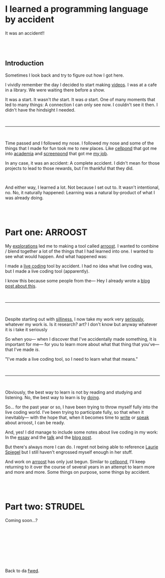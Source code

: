 # I learned a programming language by accident

It was an accident!!

<br>

<br>

## Introduction 

Sometimes I look back and try to figure out how I got here.

I vividly remember the day I decided to start making [videos](https://youtube.com/@todepond?si=KmQIA3azT3bh0J_h). I was at a cafe in a library. We were waiting there before a show.

It was a start. It wasn't *the* start. It was *a* start. One of many moments that led to many things: A connection I can only see now. I couldn't see it then. I didn't have the hindsight I needed.

<br>

<hr>

<br>

Time passed and I followed my nose. I followed my nose and some of the things that I made for fun took me to new places. Like [cellpond](https://youtu.be/xvlsJ3FqNYU?si=TftA8rt346BZqO4H) that got me into [academia](https://www.youtube.com/watch?v=eQgxFuw8f1U) and [screenpond](https://youtu.be/Q4OIcwt8vcE?si=GPZizrXJAWSslEmO) that got me [my job](https://www.youtube.com/watch?v=MJzV0CX0q8o).

In any case, it was an accident: A complete accident. I didn't mean for those projects to lead to those rewards, but I'm thankful that they did.

<br>

And either way, I learned a lot. Not because I set out to. It wasn't intentional, no. No, it naturally happened: Learning was a natural by-product of what I was already doing.

<br>

<br>

# Part one: ARROOST

My [explorations](/explore/arroost) led me to making a tool called [arroost](https://youtu.be/DNBKdU6XrLY?si=4ISQhHUkkqSsK8sU). I wanted to combine / blend together a lot of the things that I had learned into one. I wanted to see what would happen. And what happened was: 

I made a [live coding](https://youtu.be/-QY2x6aZzqc?si=3UcKF0iYy3BdVKSf) tool by accident.  I had no idea what live coding was, but I made a live coding tool (apparently). 

I know this because some people from the— Hey I already wrote a [blog post about this](https://www.todepond.com/wikiblogarden/scrappy-fiddles/sharing/normalising/live/).

<br>

<hr>

<br>

Despite starting out with [silliness](https://youtu.be/wWFfhaOWJ1Y?si=FK1rgpw7e60C9n_q), I now take my work very [seriously](https://youtu.be/9mbs0sx3z2A?si=wdtGQF-uvUsccVVc), whatever my work is. Is it research? art? I don't know but anyway whatever it is i take it seriously

So when you— when I discover that I've accidentally made something, it is important for me— for you to learn more about what that thing that you've— that I've made *is*.

"I've made a live coding tool, so I need to learn what that means."

<br>

<hr>

<br>

Obviously, the best way to learn is not by reading and studying and listening. No, the best way to learn is by [doing](https://www.todepond.com/wikiblogarden/learn/how/).

So... for the past year or so, I have been trying to throw myself fully into the live coding world. I've been trying to participate fully, so that when it inevitably— with the hope that, when it becomes time to [write](/report/arroost) or [speak](http://www.youtube.com/live/4GOeYylCMJI?t=12475) about arroost, I can be ready.

And, yes! I did manage to include some notes about live coding in my work: In the [essay](/report/arroost) and the [talk](http://www.youtube.com/live/4GOeYylCMJI?t=12475) and the [blog post](http://www.youtube.com/live/4GOeYylCMJI?t=12475).

But there's always more I can do. I regret not being able to reference [Laurie Spiegel](https://www.youtube.com/watch?v=zLd1RUDmX6w&list=PLlBhjvPmxc9EyPd0Lz6GiNg71n_204XeP&index=1) but I still haven't engrossed myself enough in her stuff.

And work on [arroost](/explore/arroost) has only just begun. Similar to [cellpond](/explore/cellpond), I'll keep returning to it over the course of several years in an attempt to learn more and more and more. Some things on purpose, some things by accident.

<br>

<br>

# Part two: STRUDEL

Coming soon...?

<br>

<br>

<br>

<br>

<br>

<br>

<br>

Back to da [fwed](/feed).
